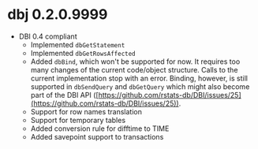 # dbj 0.2.0.9999

- DBI 0.4 compliant
	- Implemented `dbGetStatement`
	- Implemented `dbGetRowsAffected`
	- Added `dbBind`, which won't be supported for now. It requires too many changes of the current code/object structure. Calls to the current implementation stop with an error. Binding, however, is still supported in `dbSendQuery` and `dbGetQuery` which might also become part of the DBI API ([https://github.com/rstats-db/DBI/issues/25](https://github.com/rstats-db/DBI/issues/25)).
	- Support for row names translation
	- Support for temporary tables
	- Added conversion rule for difftime to TIME
	- Added savepoint support to transactions
